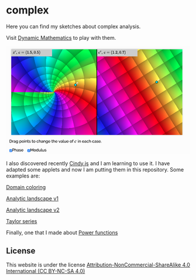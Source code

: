# complex
Here you can find my sketches about complex analysis. 

Visit [Dynamic Mathematics](https://jcponce.github.io/) to play with them.

![alt tag](https://github.com/jcponce/complex/blob/gh-pages/screenshot.png)

I also discovered recently [Cindy.js](https://cindyjs.org/) and I am learning to use it. I have adapted some applets and now I am putting them in this repository. Some examples are:

[Domain coloring](https://jcponce.github.io/complex/domcoloring/)

[Analytic landscape v1](https://jcponce.github.io/complex/dclandscape/)

[Analytic landscape v2](https://jcponce.github.io/complex/analyticlandscape/)

[Taylor series](https://jcponce.github.io/complex/taylorseries/)

Finally, one that I made about [Power functions](https://jcponce.github.io/complex/powerfunction/)

## License

This website is under the license [Attribution-NonCommercial-ShareAlike 4.0 International (CC BY-NC-SA 4.0)](https://creativecommons.org/licenses/by-nc-sa/4.0/)

